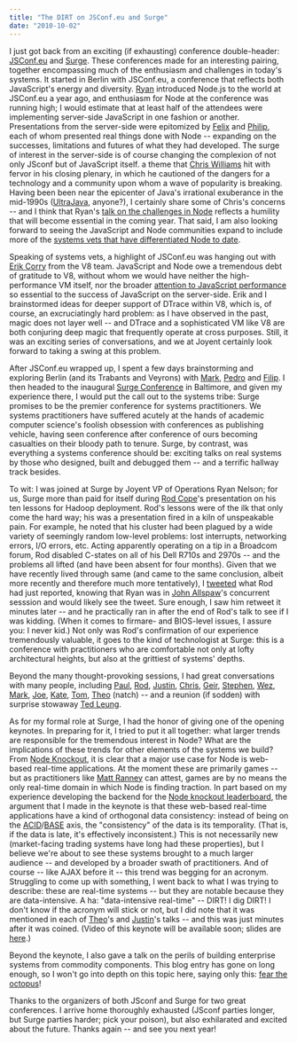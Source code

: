 ```yaml
---
title: "The DIRT on JSConf.eu and Surge"
date: "2010-10-02"
---
```


I just got back from an exciting (if exhausting) conference double-header: [JSConf.eu](http://jsconf.eu/2010/) and [Surge](http://omniti.com/surge/2010). These conferences made for an interesting pairing, together encompassing much of the enthusiasm and challenges in today's systems. It started in Berlin with JSConf.eu, a conference that reflects both JavaScript's energy and diversity. [Ryan](http://twitter.com/ryah) introduced Node.js to the world at JSConf.eu a year ago, and enthusiasm for Node at the conference was running high; I would estimate that at least half of the attendees were implementing server-side JavaScript in one fashion or another. Presentations from the server-side were epitomized by [Felix](http://twitter.com/felixge) and [Philip](http://www.gnegg.ch/), each of whom presented real things done with Node -- expanding on the successes, limitations and futures of what they had developed. The surge of interest in the server-side is of course changing the complexion of not only JSconf but of JavaScript itself. a theme that [Chris Williams](http://twitter.com/voodootikigod) hit with fervor in his closing plenary, in which he cautioned of the dangers for a technology and a community upon whom a wave of popularity is breaking. Having been been near the epicenter of Java's irrational exuberance in the mid-1990s ([UltraJava](http://bwrc.eecs.berkeley.edu/CIC/announce/1996/java-procs.html), anyone?), I certainly share some of Chris's concerns -- and I think that Ryan's [talk on the challenges in Node](http://nodejs.org/jsconf-eu-2010.pdf) reflects a humility that will become essential in the coming year. That said, I am also looking forward to seeing the JavaScript and Node communities expand to include more of the [systems vets that have differentiated Node to date](http://dtrace.org/blogs/bmc/2010/08/11/the-node-js-demographic/).

Speaking of systems vets, a highlight of JSConf.eu was hanging out with [Erik Corry](http://twitter.com/erikcorry) from the V8 team. JavaScript and Node owe a tremendous debt of gratitude to V8, without whom we would have neither the high-performance VM itself, nor the broader [attention to JavaScript performance](http://arewefastyet.com/) so essential to the success of JavaScript on the server-side. Erik and I brainstormed ideas for deeper support of DTrace within V8, which is, of course, an excruciatingly hard problem: as I have observed in the past, magic does not layer well -- and DTrace and a sophisticated VM like V8 are both conjuring deep magic that frequently operate at cross purposes. Still, it was an exciting series of conversations, and we at Joyent certainly look forward to taking a swing at this problem.

After JSConf.eu wrapped up, I spent a few days brainstorming and exploring Berlin (and its Trabants and Veyrons) with [Mark](http://twitter.com/mmayo), [Pedro](http://twitter.com/kusor) and [Filip](http://twitter.com/mamash). I then headed to the inaugural [Surge Conference](http://omniti.com/surge/2010) in Baltimore, and given my experience there, I would put the call out to the systems tribe: Surge promises to be the premier conference for systems practitioners. We systems practitioners have suffered acutely at the hands of academic computer science's foolish obsession with conferences as publishing vehicle, having seen conference after conference of ours becoming casualties on their bloody path to tenure. Surge, by contrast, was everything a systems conference should be: exciting talks on real systems by those who designed, built and debugged them -- and a terrific hallway track besides.

To wit: I was joined at Surge by Joyent VP of Operations Ryan Nelson; for us, Surge more than paid for itself during [Rod Cope](http://twitter.com/RodCope)'s presentation on his ten lessons for Hadoop deployment. Rod's lessons were of the ilk that only come the hard way; his was a presentation fired in a kiln of unspeakable pain. For example, he noted that his cluster had been plagued by a wide variety of seemingly random low-level problems: lost interrupts, networking errors, I/O errors, etc. Acting apparently operating on a tip in a Broadcom forum, Rod disabled C-states on all of his Dell R710s and 2970s -- and the problems all lifted (and have been absent for four months). Given that we have recently lived through same (and came to the same conclusion, albeit more recently and therefore much more tentatively), I [tweeted](http://twitter.com/bcantrill/status/26090857201) what Rod had just reported, knowing that Ryan was in [John Allspaw](http://twitter.com/allspaw)'s concurrent sesssion and would likely see the tweet. Sure enough, I saw him retweet it minutes later -- and he practically ran in after the end of Rod's talk to see if I was kidding. (When it comes to firmare- and BIOS-level issues, I assure you: I never kid.) Not only was Rod's confirmation of our experience tremendously valuable, it goes to the kind of technologist at Surge: this is a conference with practitioners who are comfortable not only at lofty architectural heights, but also at the grittiest of systems' depths.

Beyond the many thought-provoking sessions, I had great conversations with many people, including [Paul](http://twitter.com/pquerna), [Rod](http://twitter.com/RodCope), [Justin](http://twitter.com/justinsheehy), [Chris](http://twitter.com/skeptomai), [Geir](http://twitter.com/geirmagnusson), [Stephen](http://twitter.com/sogrady), [Wez](http://twitter.com/wezfurlong), [Mark](http://twitter.com/markimbriaco), [Joe](http://twitter.com/williamsjoe), [Kate](http://twitter.com/katemats), [Tom](http://twitter.com/tomdyninc), [Theo](http://twitter.com/postwait) (natch) -- and a reunion (if sodden) with surprise stowaway [Ted Leung](http://twitter.com/twleung).

As for my formal role at Surge, I had the honor of giving one of the opening keynotes. In preparing for it, I tried to put it all together: what larger trends are responsible for the tremendous interest in Node? What are the implications of these trends for other elements of the systems we build? From [Node Knockout](http://nodeknockout.com/), it is clear that a major use case for Node is web-based real-time applications. At the moment these are primarily games -- but as practitioners like [Matt Ranney](http://twitter.com/maranney) can attest, games are by no means the only real-time domain in which Node is finding traction. In part based on my experience developing the backend for the [Node knockout leaderboard](http://dtrace.org/blogs/bmc/2010/08/30/dtrace-node-js-and-the-robinson-projection/), the argument that I made in the keynote is that these web-based real-time applications have a kind of orthogonal data consistency: instead of being on the [ACID](http://en.wikipedia.org/wiki/ACID)/[BASE](http://en.wikipedia.org/wiki/Eventual_consistency) axis, the "consistency" of the data is its temporality. (That is, if the data is late, it's effectively inconsistent.) This is not necessarily new (market-facing trading systems have long had these properties), but I believe we're about to see these systems brought to a much larger audience -- and developed by a broader swath of practitioners. And of course -- like AJAX before it -- this trend was begging for an acronym. Struggling to come up with something, I went back to what I was trying to describe: these are real-time systems -- but they are notable because they are data-intensive. A ha: "data-intensive real-time" -- DIRT! I dig DIRT! I don't know if the acronym will stick or not, but I did note that it was mentioned in each of [Theo](http://twitter.com/postwait)'s and [Justin](http://twitter.com/justinsheehy)'s talks -- and this was just minutes after it was coined. (Video of this keynote will be available soon; slides are [here](http://dtrace.org/resources/bmc/DIRT.pdf).)

Beyond the keynote, I also gave a talk on the perils of building enterprise systems from commodity components. This blog entry has gone on long enough, so I won't go into depth on this topic here, saying only this: [fear the octopus](http://www.youtube.com/watch?v=p9A-oxUMAy8)!

Thanks to the organizers of both JSconf and Surge for two great conferences. I arrive home thoroughly exhausted (JSconf parties longer, but Surge parties harder; pick your poison), but also exhilarated and excited about the future. Thanks again -- and see you next year!
